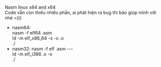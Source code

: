 Nasm linux x84 and x64  
Code vẫn còn thiếu nhiều phần, ai phát hiện ra bug thì báo giúp mình với nhé =)))
- nasm64:   
    nasm -f elf64 <filename>.asm   
    ld -m elf_x86_64 -s -o <name> <name>.o    
    ./<name>   
- nasm32:
    nasm -f elf <filename>.asm ---   
    ld -m elf_i386 <name>.o -o <name>    
    ./<name>   
